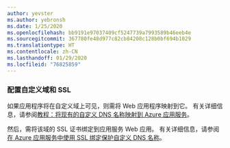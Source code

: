 ```yaml
---
author: yevster
ms.author: yebronsh
ms.date: 1/25/2020
ms.openlocfilehash: bb9191e97037409cf5247739a7993589b46eeb4e
ms.sourcegitcommit: 367780fe48d977c82cb84208c128b0bf694b1029
ms.translationtype: HT
ms.contentlocale: zh-CN
ms.lasthandoff: 01/29/2020
ms.locfileid: "76825859"
---
```

### <a name="configure-custom-domain-and-ssl"></a>配置自定义域和 SSL

如果应用程序将在自定义域上可见，则需将 Web 应用程序映射到它。 有关详细信息，请参阅[教程：将现有的自定义 DNS 名称映射到 Azure 应用服务](/azure/app-service/app-service-web-tutorial-custom-domain)。

然后，需将该域的 SSL 证书绑定到应用服务 Web 应用。 有关详细信息，请参阅[在 Azure 应用服务中使用 SSL 绑定保护自定义 DNS 名称](/azure/app-service/app-service-web-tutorial-custom-ssl)。
